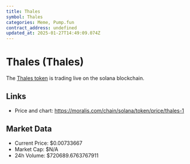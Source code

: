 ```yaml
---
title: Thales
symbol: Thales
categories: Meme, Pump.fun
contract_address: undefined
updated_at: 2025-01-27T14:49:09.074Z
---
```


# Thales (Thales)
The [Thales token](https://moralis.com/chain/solana/token/price/thales-1) is trading live on the solana blockchain.

## Links
- Price and chart: https://moralis.com/chain/solana/token/price/thales-1

## Market Data
- Current Price: $0.00733667
- Market Cap: $N/A
- 24h Volume: $720689.6763767911
